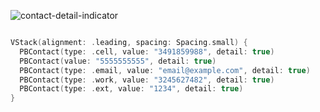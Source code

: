 ![contact-detail-indicator](https://github.com/powerhome/playbook/assets/92755007/2a29d4b5-6e7b-43ff-8e7c-0dbeec11627e)


```swift

VStack(alignment: .leading, spacing: Spacing.small) {
  PBContact(type: .cell, value: "3491859988", detail: true)
  PBContact(value: "5555555555", detail: true)
  PBContact(type: .email, value: "email@example.com", detail: true)
  PBContact(type: .work, value: "3245627482", detail: true)
  PBContact(type: .ext, value: "1234", detail: true)
}


```
